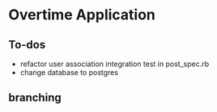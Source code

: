 # Overtime Application

## To-dos
- refactor user association integration test in post_spec.rb
- change database to postgres

## branching
